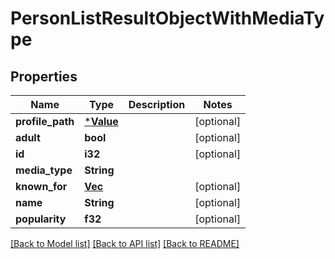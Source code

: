 # PersonListResultObjectWithMediaType

## Properties

Name | Type | Description | Notes
------------ | ------------- | ------------- | -------------
**profile_path** | [***Value**](.md) |  | [optional] 
**adult** | **bool** |  | [optional] 
**id** | **i32** |  | [optional] 
**media_type** | **String** |  | 
**known_for** | [**Vec<Value>**](Value.md) |  | [optional] 
**name** | **String** |  | [optional] 
**popularity** | **f32** |  | [optional] 

[[Back to Model list]](../README.md#documentation-for-models) [[Back to API list]](../README.md#documentation-for-api-endpoints) [[Back to README]](../README.md)


